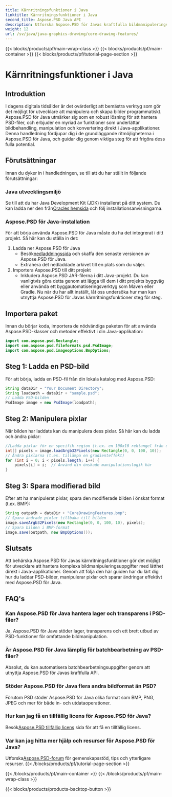 ```yaml
---
title: Kärnritningsfunktioner i Java
linktitle: Kärnritningsfunktioner i Java
second_title: Aspose.PSD Java API
description: Utforska Aspose.PSD för Javas kraftfulla bildmanipuleringsfunktioner. Lär dig hur du laddar, manipulerar och sparar PSD-bilder programmatiskt.
weight: 12
url: /sv/java/java-graphics-drawing/core-drawing-features/
---
```


{{< blocks/products/pf/main-wrap-class >}}
{{< blocks/products/pf/main-container >}}
{{< blocks/products/pf/tutorial-page-section >}}

# Kärnritningsfunktioner i Java

## Introduktion
I dagens digitala tidsålder är det ovärderligt att bemästra verktyg som gör det möjligt för utvecklare att manipulera och skapa bilder programmatiskt. Aspose.PSD för Java utmärker sig som en robust lösning för att hantera PSD-filer, och erbjuder en myriad av funktioner som underlättar bildbehandling, manipulation och konvertering direkt i Java-applikationer. Denna handledning fördjupar dig i de grundläggande ritmöjligheterna i Aspose.PSD för Java, och guidar dig genom viktiga steg för att frigöra dess fulla potential.
## Förutsättningar
Innan du dyker in i handledningen, se till att du har ställt in följande förutsättningar:
### Java utvecklingsmiljö
 Se till att du har Java Development Kit (JDK) installerat på ditt system. Du kan ladda ner den från[Oracles hemsida](https://www.oracle.com/java/technologies/javase-jdk11-downloads.html) och följ installationsanvisningarna.
### Aspose.PSD för Java-installation
För att börja använda Aspose.PSD för Java måste du ha det integrerat i ditt projekt. Så här kan du ställa in det:
1. Ladda ner Aspose.PSD för Java
   -  Besök[nedladdningssida](https://releases.aspose.com/psd/java/) och skaffa den senaste versionen av Aspose.PSD för Java.
   - Extrahera det nedladdade arkivet till en plats som du väljer.
2. Importera Aspose.PSD till ditt projekt
   - Inkludera Aspose.PSD JAR-filerna i ditt Java-projekt. Du kan vanligtvis göra detta genom att lägga till dem i ditt projekts byggväg eller använda ett byggautomatiseringsverktyg som Maven eller Gradle.
Nu när du har allt inställt, låt oss undersöka hur man kan utnyttja Aspose.PSD för Javas kärnritningsfunktioner steg för steg.
## Importera paket
Innan du börjar koda, importera de nödvändiga paketen för att använda Aspose.PSD-klasser och metoder effektivt i din Java-applikation:
```java
import com.aspose.psd.Rectangle;
import com.aspose.psd.fileformats.psd.PsdImage;
import com.aspose.psd.imageoptions.BmpOptions;
```
## Steg 1: Ladda en PSD-bild
För att börja, ladda en PSD-fil från din lokala katalog med Aspose.PSD:
```java
String dataDir = "Your Document Directory";
String loadpath = dataDir + "sample.psd";
// Ladda PSD-bilden
PsdImage image = new PsdImage(loadpath);
```
## Steg 2: Manipulera pixlar
När bilden har laddats kan du manipulera dess pixlar. Så här kan du ladda och ändra pixlar:
```java
//Ladda pixlar för en specifik region (t.ex. en 100x10 rektangel från det övre vänstra hörnet)
int[] pixels = image.loadArgb32Pixels(new Rectangle(0, 0, 100, 10));
// Ändra pixlarna (t.ex. tillämpa en gradienteffekt)
for (int i = 0; i < pixels.length; i++) {
    pixels[i] = i;  // Använd din önskade manipulationslogik här
}
```
## Steg 3: Spara modifierad bild
Efter att ha manipulerat pixlar, spara den modifierade bilden i önskat format (t.ex. BMP):
```java
String outpath = dataDir + "CoreDrawingFeatures.bmp";
// Spara ändrade pixlar tillbaka till bilden
image.saveArgb32Pixels(new Rectangle(0, 0, 100, 10), pixels);
// Spara bilden i BMP-format
image.save(outpath, new BmpOptions());
```

## Slutsats
Att behärska Aspose.PSD för Javas kärnritningsfunktioner gör det möjligt för utvecklare att hantera komplexa bildmanipuleringsuppgifter med lätthet direkt i Java-applikationer. Genom att följa den här guiden har du lärt dig hur du laddar PSD-bilder, manipulerar pixlar och sparar ändringar effektivt med Aspose.PSD för Java.
## FAQ's
### Kan Aspose.PSD för Java hantera lager och transparens i PSD-filer?
Ja, Aspose.PSD för Java stöder lager, transparens och ett brett utbud av PSD-funktioner för omfattande bildmanipulation.
### Är Aspose.PSD för Java lämplig för batchbearbetning av PSD-filer?
Absolut, du kan automatisera batchbearbetningsuppgifter genom att utnyttja Aspose.PSD för Javas kraftfulla API.
### Stöder Aspose.PSD för Java flera andra bildformat än PSD?
Förutom PSD stöder Aspose.PSD för Java olika format som BMP, PNG, JPEG och mer för både in- och utdataoperationer.
### Hur kan jag få en tillfällig licens för Aspose.PSD för Java?
 Besök[Aspose.PSD tillfällig licens](https://purchase.aspose.com/temporary-license/) sida för att få en tillfällig licens.
### Var kan jag hitta mer hjälp och resurser för Aspose.PSD för Java?
 Utforska[Aspose.PSD-forum](https://forum.aspose.com/c/psd/34) för gemenskapsstöd, tips och ytterligare resurser.
{{< /blocks/products/pf/tutorial-page-section >}}

{{< /blocks/products/pf/main-container >}}
{{< /blocks/products/pf/main-wrap-class >}}

{{< blocks/products/products-backtop-button >}}
